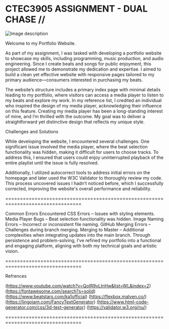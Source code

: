 # CTEC3905 ASSIGNMENT  - DUAL CHASE //
![Image description](SG.png)

Welcome to my Portfolio Website.

As part of my assignment, I was tasked with developing a portfolio website to showcase my skills, including programming, music production, and audio engineering. Since I create beats and songs for public enjoyment, this project allowed me to demonstrate my dedication and expertise. I aimed to build a clean yet effective website with responsive pages tailored to my primary audience—consumers interested in purchasing my beats.

The website’s structure includes a primary index page with minimal details leading to my portfolio, where visitors can access a media player to listen to my beats and explore my work. In my reference list, I credited an individual who inspired the design of my media player, acknowledging their influence on this feature. Creating my media player has been a long-standing interest of mine, and I’m thrilled with the outcome. My goal was to deliver a straightforward yet distinctive design that reflects my unique style.

Challenges and Solutions

While developing the website, I encountered several challenges. One significant issue involved the media player, where the beat selection functionality was hidden, making it difficult for users to choose tracks. To address this, I ensured that users could enjoy uninterrupted playback of the entire playlist until the issue is fully resolved.

Additionally, I utilized autocorrect tools to address initial errors on the homepage and later used the W3C Validator to thoroughly review my code. This process uncovered issues I hadn’t noticed before, which I successfully corrected, improving the website's overall performance and reliability.

================================================================================

Common Errors Encountered
CSS Errors – Issues with styling elements.
Media Player Bugs – Beat selection functionality was hidden.
Image Naming Errors – Incorrect or inconsistent file naming.
GitHub Merging Errors – Challenges during branch merging.
Merging to Master – Additional complexities when integrating updates into the main branch.
Through persistence and problem-solving, I’ve refined my portfolio into a functional and engaging platform, aligning with both my technical goals and artistic vision.

================================================================================

Refrences

(https://www.youtube.com/watch?v=QoIR9vLInHw&list=WL&index=2)
(https://fontawesome.com/search?s=solid)
(https://www.beatstars.com/ka1official)
(https://flexbox.malven.co/)
(https://lingojam.com/FancyTextGenerator)
(https://www.html-code-generator.com/css/3d-text-generator)
(https://validator.w3.org/nu/)

================================================================================
